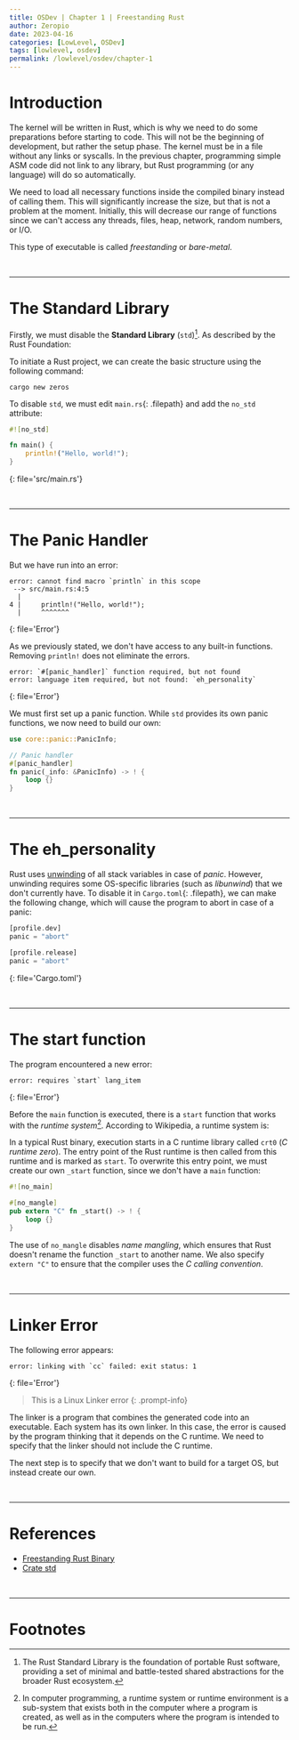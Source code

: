 ```yaml
---
title: OSDev | Chapter 1 | Freestanding Rust
author: Zeropio
date: 2023-04-16
categories: [LowLevel, OSDev]
tags: [lowlevel, osdev]
permalink: /lowlevel/osdev/chapter-1
---
```


# Introduction

The kernel will be written in Rust, which is why we need to do some preparations before starting to code. This will not be the beginning of development, but rather the setup phase. The kernel must be in a file without any links or syscalls. In the previous chapter, programming simple ASM code did not link to any library, but Rust programming (or any language) will do so automatically.

We need to load all necessary functions inside the compiled binary instead of calling them. This will significantly increase the size, but that is not a problem at the moment. Initially, this will decrease our range of functions since we can't access any threads, files, heap, network, random numbers, or I/O.

This type of executable is called *freestanding* or *bare-metal*.

<br>

---

# The Standard Library

Firstly, we must disable the **Standard Library** (`std`)[^footnote]. As described by the Rust Foundation:

To initiate a Rust project, we can create the basic structure using the following command:
```shell
cargo new zeros
```

To disable `std`, we must edit `main.rs`{: .filepath} and add the `no_std` attribute:
```rust
#![no_std]

fn main() {
    println!("Hello, world!");
}
```
{: file='src/main.rs'}

<br>

---

# The Panic Handler

But we have run into an error:
```
error: cannot find macro `println` in this scope
 --> src/main.rs:4:5
  |
4 |     println!("Hello, world!");
  |     ^^^^^^^
```
{: file='Error'}

As we previously stated, we don't have access to any built-in functions. Removing `println!` does not eliminate the errors.
```
error: `#[panic_handler]` function required, but not found
error: language item required, but not found: `eh_personality`
```
{: file='Error'}

We must first set up a panic function. While `std` provides its own panic functions, we now need to build our own:
```rust
use core::panic::PanicInfo;

// Panic handler
#[panic_handler]
fn panic(_info: &PanicInfo) -> ! {
    loop {}
}
```

<br>

---

# The eh_personality

Rust uses [unwinding](/lowlevel/buildingos/chapter-0#stack-unwinding) of all stack variables in case of *panic*. However, unwinding requires some OS-specific libraries (such as *libunwind*) that we don't currently have. To disable it in `Cargo.toml`{: .filepath}, we can make the following change, which will cause the program to abort in case of a panic:
```rust
[profile.dev]
panic = "abort"

[profile.release]
panic = "abort"
```
{: file='Cargo.toml'}

<br>

---

# The start function

The program encountered a new error:
```
error: requires `start` lang_item
```
{: file='Error'}

Before the `main` function is executed, there is a `start` function that works with the *runtime system*[^fn-nth-2]. According to Wikipedia, a runtime system is:

In a typical Rust binary, execution starts in a C runtime library called `crt0` (*C runtime zero*). The entry point of the Rust runtime is then called from this runtime and is marked as `start`. To overwrite this entry point, we must create our own `_start` function, since we don't have a `main` function:
```rust
#![no_main]

#[no_mangle]
pub extern "C" fn _start() -> ! {
    loop {}
}
```

The use of `no_mangle` disables *name mangling*, which ensures that Rust doesn't rename the function `_start` to another name. We also specify `extern "C"` to ensure that the compiler uses the *C calling convention*.

<br>

---

# Linker Error

The following error appears:
```
error: linking with `cc` failed: exit status: 1
```
{: file='Error'}

> This is a Linux Linker error
{: .prompt-info}

The linker is a program that combines the generated code into an executable. Each system has its own linker. In this case, the error is caused by the program thinking that it depends on the C runtime. We need to specify that the linker should not include the C runtime.

The next step is to specify that we don't want to build for a target OS, but instead create our own.

<br>

---

# References

- [Freestanding Rust Binary](https://os.phil-opp.com/freestanding-rust-binary/)
- [Crate std](https://doc.rust-lang.org/std/index.html)

<br>

---

# Footnotes

[^footnote]: The Rust Standard Library is the foundation of portable Rust software, providing a set of minimal and battle-tested shared abstractions for the broader Rust ecosystem.
[^fn-nth-2]: In computer programming, a runtime system or runtime environment is a sub-system that exists both in the computer where a program is created, as well as in the computers where the program is intended to be run.
